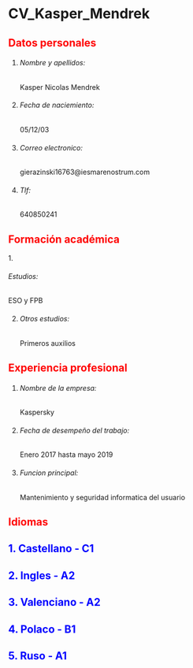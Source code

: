 # **CV_Kasper_Mendrek**

 <h2 style="color:rgb(255,0,0);">Datos personales</h2>

1. <h6>Nombre y apellidos:</h6> Kasper Nicolas Mendrek

2. <h6>Fecha de naciemiento:</h6> 05/12/03

3. <h6>Correo electronico:</h6> gierazinski16763@iesmarenostrum.com

4. <h6>Tlf:</h6> 640850241

<h2 style="color:rgb(255,0,0);">Formación académica</h2>
1. <h6>Estudios:</h6> ESO y FPB

2. <h6>Otros estudios:</h6> Primeros auxilios

<h2 style="color:rgb(255,0,0);">Experiencia profesional</h2>

1. <h6>Nombre de la empresa:</h6> Kaspersky

2. <h6>Fecha de desempeño del trabajo:</h6> Enero 2017 hasta mayo 2019

3. <h6>Funcion principal:</h6> Mantenimiento y seguridad informatica del usuario

<h2 style="color:rgb(255,0,0);">Idiomas</h2>

<h2 style="color:rgb(0,0,255);">1. Castellano - C1</h2>

<h2 style="color:rgb(0,0,255);">2. Ingles - A2</h2>

<h2 style="color:rgb(0,0,255);">3. Valenciano - A2</h2>

<h2 style="color:rgb(0,0,255);">4. Polaco - B1</h2>

<h2 style="color:rgb(0,0,255);">5. Ruso - A1</h2>


<h2 style="color:rgb(0,0,255);"> </h2>
